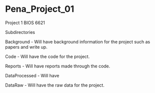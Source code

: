 # Pena_Project_01
Project 1 BIOS 6621

Subdirectories

Background -
Will have background information for the project such as papers and write up.

Code -
Will have the code for the project.

Reports -
Will have reports made through the code.

DataProcessed -
Will have 

DataRaw -
Will have the raw data for the project.
